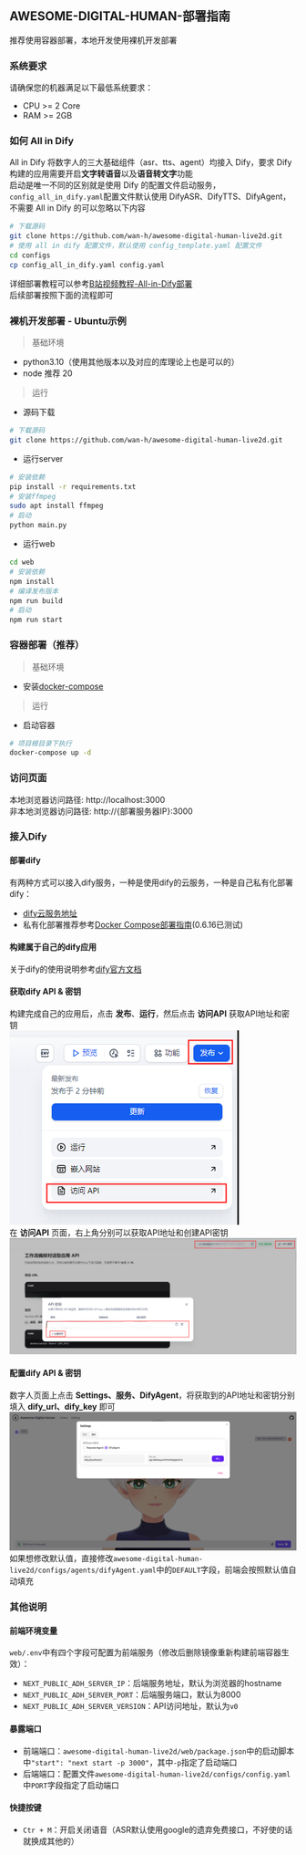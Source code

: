 ## AWESOME-DIGITAL-HUMAN-部署指南

推荐使用容器部署，本地开发使用裸机开发部署

### 系统要求
请确保您的机器满足以下最低系统要求：  
* CPU >= 2 Core
* RAM >= 2GB

### 如何 All in Dify
All in Dify 将数字人的三大基础组件（asr、tts、agent）均接入 Dify，要求 Dify构建的应用需要开启**文字转语音**以及**语音转文字**功能  
启动是唯一不同的区别就是使用 Dify 的配置文件启动服务，`config_all_in_dify.yaml`配置文件默认使用 DifyASR、DifyTTS、DifyAgent，不需要 All in Dify 的可以忽略以下内容  
```bash
# 下载源码
git clone https://github.com/wan-h/awesome-digital-human-live2d.git
# 使用 all in dify 配置文件，默认使用 config_template.yaml 配置文件
cd configs
cp config_all_in_dify.yaml config.yaml
```  
详细部署教程可以参考[B站视频教程-All-in-Dify部署](https://www.bilibili.com/video/BV1kZWvesE25/)  
后续部署按照下面的流程即可

### 裸机开发部署 - Ubuntu示例
> 基础环境
* python3.10（使用其他版本以及对应的库理论上也是可以的）
* node 推荐 20
> 运行
* 源码下载
```bash
# 下载源码
git clone https://github.com/wan-h/awesome-digital-human-live2d.git
```
* 运行server
```bash
# 安装依赖
pip install -r requirements.txt
# 安装ffmpeg
sudo apt install ffmpeg
# 启动
python main.py
```
* 运行web
```bash
cd web
# 安装依赖
npm install
# 编译发布版本
npm run build
# 启动
npm run start
```

### 容器部署（推荐）
> 基础环境
* 安装[docker-compose](https://docs.docker.com/compose/install/)
> 运行
* 启动容器
```bash
# 项目根目录下执行
docker-compose up -d
```

### 访问页面
本地浏览器访问路径: http://localhost:3000  
非本地浏览器访问路径: http://{部署服务器IP}:3000

### 接入Dify
#### 部署dify
有两种方式可以接入dify服务，一种是使用dify的云服务，一种是自己私有化部署dify：  
* [dify云服务地址](https://cloud.dify.ai/)  
* 私有化部署推荐参考[Docker Compose部署指南](https://docs.dify.ai/v/zh-hans/getting-started/install-self-hosted/docker-compose)(0.6.16已测试)  
#### 构建属于自己的dify应用
关于dify的使用说明参考[dify官方文档](https://docs.dify.ai/v/zh-hans)
#### 获取dify API & 密钥
构建完成自己的应用后，点击 **发布**、**运行**，然后点击 **访问API** 获取API地址和密钥  
![](../assets/difyAPI.png)  
在 **访问API** 页面，右上角分别可以获取API地址和创建API密钥
![](../assets/difyKey.png)
#### 配置dify API & 密钥
数字人页面上点击 **Settings、服务、DifyAgent**，将获取到的API地址和密钥分别填入 **dify_url、dify_key** 即可
![](../assets/difySetting.png)  
如果想修改默认值，直接修改`awesome-digital-human-live2d/configs/agents/difyAgent.yaml`中的`DEFAULT`字段，前端会按照默认值自动填充

### 其他说明
#### 前端环境变量
`web/.env`中有四个字段可配置为前端服务（修改后删除镜像重新构建前端容器生效）：
* `NEXT_PUBLIC_ADH_SERVER_IP`：后端服务地址，默认为浏览器的hostname
* `NEXT_PUBLIC_ADH_SERVER_PORT`：后端服务端口，默认为8000
* `NEXT_PUBLIC_ADH_SERVER_VERSION`：API访问地址，默认为`v0`

#### 暴露端口
* 前端端口：`awesome-digital-human-live2d/web/package.json`中的启动脚本中`"start": "next start -p 3000"`，其中`-p`指定了启动端口
* 后端端口：配置文件`awesome-digital-human-live2d/configs/config.yaml`中`PORT`字段指定了启动端口

#### 快捷按键
* `Ctr + M`：开启关闭语音（ASR默认使用google的遗弃免费接口，不好使的话就换成其他的）